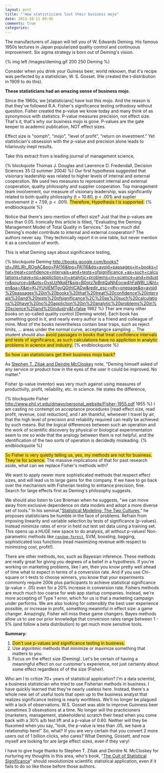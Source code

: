 ```yaml
---
layout: post
title: "'How statisticians lost their business mojo"
date: 2013-10-11 09:45
comments: true
categories: 
---
```


The manufacturers of Japan will tell you of W. Edwards Deming.  His famous 1950s lectures in Japan popularized quality control and continuous improvement. Six sigma strategy is born out of Deming's vision.

{% img left /images/deming.gif 200 250 Deming %}

Consider when you drink your Guiness beer, world reknown, that it's recipe was
perfected by a statistician, W. S. Gosset.  (He created the t-distribution in
1909 to do this).

<span style="font-weight:bold">These statisticians had an amazing sense of business mojo.</span>

Since the 1960s, we [statisticians] have lost this mojo.  And the reason is that
they've followed R.A. Fisher's significance testing orthodoxy without question.  Fisher created the p-value we know today and many
think of as synonymous with statistics.  P-value measures precision, not effect size.  That's it, that's why our business mojo is gone. P-values are the gate keeper to academic publication, NOT effect sizes.

Effect size is "oomph", "mojo", "level of profit", "return on investment."  Yet
statistician's obsession with the p-value and precision alone leads to
hilariously inept results.

Take this extract from a leading journal of management science,

{% blockquote Thomas J. Douglas and Lawrence D. Fredendall, Decision Sciences 35 (3 summer 2004) %}
Our first hypothesis suggested that visionary leadership was related to higher
levels of internal and external cooperation.  We used two measures to represent
internal and external cooperation, quality philosophy and supplier cooperation.
Top management team involvement, our measure of visionary leadership, was
significantly related to both quality philosophy (t = 10.80, p < .001) and
suplier involvement (t = 7.59, p < .001). <span style="background-color: #ffe026">Therefore, Hypothesis I is supported.</span>
{% endblockquote %}

Notice that there's zero mention of effect size?  Just that the p-values are
less than 0.05.  Ironically this article is titled, "Evaluating the Deming
Management Model of Total Quality in Services."  So how much did Deming's model
contribute to internal and external cooperation?  The authors never say.  They
technically report it in one table, but never mention it as a conclusion of
worth.

This is what Deming says about significance testing,

{% blockquote Deming http://books.google.com/books?id=JWLIRr_ROgAC&pg=PA116&lpg=PA116&dq=avoid+passages+in+books+that+treat+confidence+intervals+and+tests+ofsignificance,+as+such+calculations+have+no+appliction+in+analytic+problems+in+science+and+industry&source=bl&ots=GvsUzNkqEf&sig=B0otz7pBntQaNhEocw4hFaWBl_U&hl=en&sa=X&ei=KjJYUtjIEMTgyQGthICADw&redir_esc=y#v=onepage&q=avoid%20passages%20in%20books%20that%20treat%20confidence%20intervals%20and%20tests%20ofsignificance%2C%20as%20such%20calculations%20have%20no%20appliction%20in%20analytic%20problems%20in%20science%20and%20industry&f=false 1982 %}
Ther are many other books on so-called quality control [Deming wrote].  Each
book has something good in it, and nearly every author is a friend and colleague
of mine.  Most of the books nevertheless contain bear traps, such as reject
limits, ... areas under the normal curve, acceptangce sampling ... The student
 should also <span style="background-color: #ffe026">avoid passages in books that treat confidence intervals and tests of
significance, as such calculations have no appliction in analytic problems in science and industry.</span>
{% endblockquote %}

<span style="background-color:#ffe026">So how can statisticians get their business mojo back?</span>

As [Stephen T. Ziliak and Deirdre McCloskey](http://www.deirdremccloskey.com/docs/jsm.pdf) note, "Deming himself asked of any service or product how in the eyes of the user it could be improved. No matter."

Fisher (p-value inventor) was very much against using measures of
productivity, profit, reliability, etc. in science. He states the difference,

{% blockquote Fisher http://www.phil.vt.edu/dmayo/personal_website/Fisher-1955.pdf 1955 %}
I am casting no contempt on acceptance procedures [read effect size, read profit, revenue, cost reduction], and I am thankful, whenever I travel by air, that the high level of precision and reliability required can really be achieved by such means.  But the logical differences between such an operation and the work of scientific discovery by physical or biological experimentation seem to me so wide that the analogy between them is not helpful, and the identification of the two sorts of operation is decidedly misleading.
{% endblockquote %}

<span style="background-color: #ffe026">So Fisher is very quietly telling us, yes, my methods are not for
business.  They're for science.</span>  The massive implications of that for past research aside, what can we replace Fisher's methods with?

We want to apply newer more sophisticated methods that respect effect sizes, and will lead us to large gains for the company.  If we have to go back over the mechanism with Fisherian testing to enhance precision, fine.  Search for large effects first as Deming's philosophy suggests.

We should also listen to Leo Brieman when he suggests, "we can move away from exclusive dependence on data models and adopt a more diverse set of tools."  In his seminal,"[Statistical Modeling: The Two Cultures](http://projecteuclid.org/DPubS?service=UI&version=1.0&verb=Display&handle=euclid.ss/1009213726)," he proposes statisticians be humble in the face of problems.  Refrain from imposing linearity and variable selection by tests of significance (p-values).  Instead minimize rates of error in held out test set data using a training set.  This opens up a HUGE new space to do analysis, all without p-values! Non-parametric methods like [`random-forest`](http://stackoverflow.com/questions/tagged/random-forest), SVM, boosting, bagging, sophisticated loss functions (read maximizing revenue with respect to minimizing cost, profit!).

There are other methods, too, such as Bayesian inference.  These methods are really great for giving you degrees of a belief in a hypothesis.  If you're working on marketing problems, like I am, then you know pretty well ahead of time what to expect in terms of a conversion rate.  And if you use Chi-square or t-tests to choose winners, you know that your experiments commonly require 200k plus participants to achieve statistical significance (p-value < .05) even for a 20% increase in conversion rate.  Fishers methods are much much too coarse for web app startup companies.  Instead, we're more accepting of Type 1 error, which for us is that a marketing campaign under performs.  We are also looking for ostensibly the best user experience possible, or increase in profit, something meaninful in effect size: a game changer.  Amazingly, Fisher will miss these game changers.  Bayes methods allow us to use our prior knowledge that conversion rates range between 1 - 5% (and follow a beta distribution) to get much more sensitive tools.

<span style="font-weight:bold">Summary:</span>

1.  <span style="background-color:#ffe026">Don't use p-values and significance testing in business.</span>
2.  Use algoritmic methods that minimize or maximize something that matters to you.
3.  Focus on the effect size (Deming).  Let's be certain of having a meaningful effect on our customer's experience, not just certainty about some effect regardless of of the size (Fisher).

Who am I to critize 70+ years of statistical application?  I'm a data
scientist, a business statistician who tried to use Fisherian methods in
business.  I have quickly learned that they're nearly useless here.
Instead, there's a whole new set of useful tools that open up to the
business analyst that realizes significance testing is nearly worthless.
We'll no longer be plagued with a lack of observations.  W.S. Gosset was able to
improve Guinness beer sometimes 3 obsevations at a time.  No longer will the
practicioners (marketers, management, stakeholders) scratch their head when you
come back with a 30% a/b test lift and a p-value of 0.60.  Neither will they be
fluxomed when you say, "look, the p-value is less than .05, we have a
relationship here!"  So, what?  If you are very certain that you convert 2 more
users out of 1 billion clicks, who cares?  What Deming, Gossett, and now myself
are looking for are large effect sizes, even if they vary!

I have to give huge thanks to Stephen T. Ziliak and Deirdre N. McCloskey for
nurturing my thoughts in this area, who's book, "[The Cult of Statistical Significance](http://projecteuclid.org/DPubS?service=UI&version=1.0&verb=Display&handle=euclid.ss/1009213726)" should revolutionize scientific statistical application, even if it fails to do so like those before those authors.
